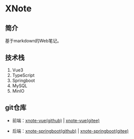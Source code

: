 # XNote

## 简介

基于markdown的Web笔记。

## 技术栈

1. Vue3
2. TypeScript
3. Springboot
4. MySQL
5. MinIO

## git仓库
- 前端：[xnote-vue(github)](https://github.com/XCLHove/xnote-vue) | [xnote-vue(gitee)](https://gitee.com/xclhove/xnote-vue)

- 后端：[xnote-springboot(github)](https://github.com/XCLHove/xnote-springboot) | [xnote-springboot(gitee)](https://gitee.com/xclhove/xnote-springboot)